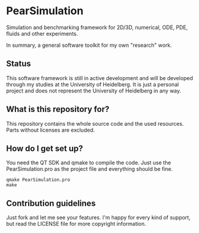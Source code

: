 # PearSimulation
Simulation and benchmarking framework for 2D/3D, numerical, ODE, PDE, fluids and other experiments.

In summary, a general software toolkit for my own "research" work.

## Status
This software framework is still in active development and will be developed through my studies at the University of Heidelberg.
It is just a personal project and does not represent the University of Heidelberg in any way.

## What is this repository for?
This repository contains the whole source code and the used resources.
Parts without licenses are excluded.

## How do I get set up?
You need the QT SDK and qmake to compile the code. Just use the PearSimulation.pro as the project file and everything should be fine.
```Shell
qmake PearSimulation.pro
make
```

## Contribution guidelines
Just fork and let me see your features. I'm happy for every kind of support, but read the LICENSE file for more copyright information.
